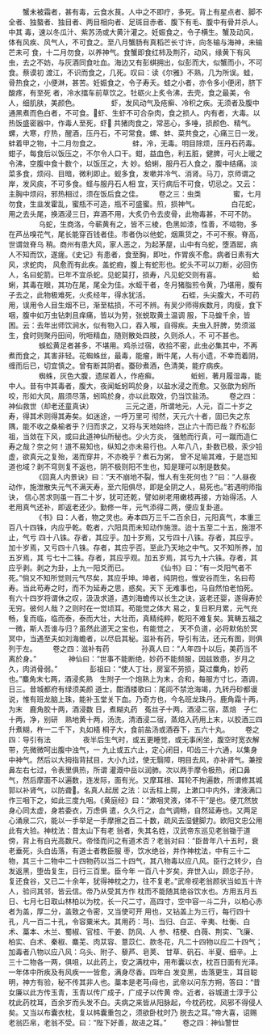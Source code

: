 <!-- { "loadSidebar": true } -->
　　蟹未被霜者，甚有毒，云食水茛。人中之不即疗，多死。背上有星点者、脚不全者、独螯者、独目者、两目相向者、足斑目赤者、腹下有毛、腹中有骨并杀人。中其 毒，速以冬瓜汁、紫苏汤或大黄汁灌之。妊娠食之，令子横生。蟹及动风，体有风疾、风气人，不可食之。至八月蟹肠有真稻芒长寸许，向冬输与海神，未输芒未可 食，十二月勿食，以养神气。食蟹即食红柿及荆芥，动风，缘黄下有风虫，去之不妨，与灰酒同食吐血。海边又有彭蜞拥出，似彭而大，似蟹而小，不可食。蔡谟初 渡江，不识而食之，几死。叹曰：读《尔雅》不熟，几为所误。蛙，骨热食之，小便淋，甚苦。妊娠食之，令子寿夭。蛙之小者，亦令多小便闭，脐下酸疼，有至死 者，冷水擂车前草饮之。牡砺火上炙令沸，去壳，食之最美，令人，细肌肤，美颜色。
　　
　　虾，发风动气及疮癣、冷积之疾。无须者及腹中通黑煮而色白者，不可食。虾、生虾不可合杂肉，食之损人。内有者，大毒。以热饭盛密器中，作毒人至死，虾 共猪肉食之，常恶心，多唾，损颜色、精气。螺，大寒，疗热，醒酒，压丹石，不可常食。螺、蚌、菜共食之，心痛三日一发。蚌着甲之物，十二月勿食之。
　　
　　蚌，冷，无毒。明目除烦，压丹石药毒。蚶子，每食后以饭压之，不尔令人口干。蚶，益血色，利五脏，健脾，可火上暖之令沸，空腹中食十数个，以饭压之，大 妙。蛤蜊，服丹石人食之，腹中结痛。淡菜多食，烦闷、目暗，微利即止。蚬多食，发嗽并冷气、消肾。马刀，京师谓之岸，发风痰，不可多食。蛏与服丹石人相 宜，天行病后不可食，切忌之。又云：主胸中烦闷，邪热相过，须在饭后食之佳。
　　卷之三：虫类
　　
　　蜜，七月勿食，生韭发霍乱，蜜瓶不可造，瓶不可盛蜜。煎，损神气。
　　
　　白花蛇，用之去头尾，换酒浸三日，弃酒不用，大炙仍令去皮骨，此物毒甚，不可不防。
　　
　　乌蛇，生商洛，今蕲黄有之，皆不三棱，色黑如漆，性善，不啮物，多在芦丛嗅花气，尾长能穿百钱者佳。市者伪以他蛇，烟熏货之，不可不察。脊高，世谓敛脊乌 稍。商州有患大风，家人恶之，为起茅屋，山中有乌蛇，堕酒罂，病人不知而饮，遂瘥。《史记》有患者，食至胸，即吐，作胃疾不愈。病者日素有大风，求蛇肉， 风愈而有此疾。盖蛇瘕，腹上有蛇形也。蛇头不可以刀断，必回伤人，名曰蛇箭。已年不宜杀蛇。见蛇莫打，损寿，凡见蛇交则有喜。
　　
　　蛤蜊，其毒在眼，其功在尾，尾全为佳。水蛭干者，冬月猪脂煎令黄，乃堪用，腹有子去之，此物极难死，火炙经年，得水犹活。
　　
　　石蛭，头尖腹大，不可药用，误用令人目生烟不已，渐至枯损，不可不辨。有吴少师得疾数月，肉瘦，食下咽，腹中如万虫钻刺且痒痛，皆以为劳，张蜕取黄土温调 服，下马蝗千余，皆困。云：去年出师饮涧水，似有物入口，吞入喉，自得疾。夫虫入肝脾，势须滋生，食时则聚丹田间，吮咂精血，随则散处四肢，久则杀人，不 可不甚也。
　　
　　蜈蚣黄足者甚多，不堪用。鸡杀过宿，收拾不密，此虫必集其中，不再煮而食之，其害非轻。花蜘蛛丝，最毒，能瘤，断牛尾，人有小遗，不幸而着阴，缠而后已，切宜慎之。曾有断其阴者。蚕砂煮酒，色清美，能疗病疾。
　　
　　蜘蛛，灰色大腹，遗尿着人，作疮癣。
　　
　　蚯蚓，著月履湿毒，能中人。昔有中其毒者，腹大，夜闻蚯蚓鸣於身，以盐水浸之而愈。又张歆为蚓所咬，形如大风，眉须尽落，蚓鸣於身，亦以此取效，仍当饮盐汤。
　　卷之四：神仙救世（却老还童真诀）
　　
　　三元之道，所谓地元，人元，百二十岁之寿，得其术则得其寿矣。如迷途，一呼万里可 彻然，天元六十者，固已失之东隅，能不收之桑榆者乎？归而求之，又将与天地始终，岂止六十而已哉？乔松彭祖，当敛在下风，或曰此道神仙所秘也。少火方炎， 强勉而行真，可一蹴而造仁寿之哉？奈之何！道不易知也，纵知之亦未易行也。人年八八，卦数已极，汞少铅虚，欲真元之复殆，渴而穿井，不亦晚乎？煮石为粥， 曾不足喻其难，于是岂知道也域？剥不穹则复不返也，阴不极则阳不生也，知是理可以制是数矣。
　　
　　《回真人内景诀》曰：“天不崩地不裂，惟人有生死何也？”曰：“人昼夜动作，施泄散失元气不满天寿，至六阳俱尽，即是全阴之人，易死也。”若遇明师指诀， 信心苦求则虽一百二十岁，犹可还乾，譬如树老用嫩枝再接，方始得活。人老用真气还补，即返老还少。勤修一年，元气添得二两，便应复卦道。
　　
　　《书》曰：人者，物之灵也。寿本四万三千二百余日，元阳真气，本重三百八十四铢，内应乎乾。乾者，六阳具而未知动作施泄。迨十五至二十五，施泄不止，气亏 四十八铢。存者，其应乎。加十岁焉，又亏四十八铢。存者，其应乎。加十岁焉，又亏四十八铢。存者，其应乎否。至此乃天地之中气。又不知所养，加五岁焉，其 亏七十二铢。存者，其应乎观。加五岁焉，其亏九十六铢。存者，其应乎剥。剥之为卦，上九一阳爻而已。
　　
　　《仙书》曰：“有一爻阳气者不死。”倘又不知所觉则元气尽矣，其应乎坤。坤者，纯阴也，惟安谷而生，名曰苟寿。当此苟寿之时，而不为延寿之思，惑矣。天下 无难事也，马自然怕老怕死。有六十四岁将谓休之叹，汲汲求道，遇刘海蟾传以长生之诀，返老还婴，遂得寿於无穷。彼何人哉？之则时在一觉顷耳。苟能觉之体大 易之，复日积月累，元气充畅，复而临，临而泰，泰而大壮，大壮而，真精纯粹，乾阳不难复矣。箕畴五福之一微，斯人吾谁与归？虽然此道天之宝也，有能觉之， 天不负道，必将默佑於冥冥中，当遇至夫如刘海蟾者，以尽启其秘。滋补有药，导引有法，还元有图，则俱列于左。
　　卷之四：滋补有药
　　
　　孙真人曰：“人年四十以后，美药当不离於身。”
　　
　　神仙曰：“世事不能断绝，妙药不能频服，因兹致患，岁月之久，肉消骨弱。”
　　
　　彭祖曰：“使人丁壮，房室不劳损，莫过麋角，妙药也。”麋角末七两，酒浸炙熟　生附子一个炮熟上为末，合和，每服方寸匕，酒调，日三。昔城都府有绿须美颜 道士，酣酒楼歌曰：尾闾不禁沧海竭，九转丹砂都谩说，惟有班龙脑上珠，能补玉堂关下血。乃奇方也，今名班龙珠丹。鹿角霜十两，为末　鹿角胶十两，酒浸数 日，煮糊丸药　菟丝子十两，酒浸二宿，蒸焙　子仁十两，净，别研　熟地黄十两，汤洗，清酒浸二宿，蒸焙入药用上末，以胶酒三四升煮糊，杵一二千下，丸如梧 桐子大，食前盐汤或酒吞下，五六十丸。
　　卷之四：导引有法
　　
　　夜半后生气时，或五更睡觉，或无事闲坐，腹空时宽衣解带，先微微呵出腹中浊气，一 九止或五六止，定心闭目，叩齿三十六通，以集身中神气。然后以大拇指背拭目，大小九过，使无翳障，明目去风，亦补肾气。兼按鼻左右七过，令表里俱热，所谓 灌溉中岳以润肺。次以两手摩令极热，闭口鼻气，然后摩面不以遍数，连发际，面有光。又摩耳根、耳轮不拘遍数，所谓修其城郭以补肾气，以防聋。名真人起居 之法：以舌柱上腭，上漱口中内外，津液满口作三咽下之，如此三度九咽。《黄庭经》曰：“漱咽灵液，体不干”是也。便兀然放身心同太虚，身若委衣，万虑俱 遣，久久行之，血气调畅，自然延寿也。又两足心涌泉二穴，能以一手举足一手摩擦之百二十数，疏风去湿健脚力。欧阳文忠公用此有大验。神枕法：昔太山下有老 翁者，失其名姓，汉武帝东巡见老翁锄于道傍，背上有白光高数尺。帝怪而问之有道术否？老翁对曰：“臣昔年八十五时，衰老垂死，头白齿落，有道士者教臣服 枣，饮水绝谷，并作神枕法，中有三十二物，其三十二物中二十四物药以当二十四气，其八物毒以应八风。臣行之转少，白发返黑，堕齿复生，日行三百里。臣今年 一百八十岁矣，弃世入山，顾恋子孙，复还食谷，又已二十余年，犹得神枕之力，往不复老。”武帝视老翁颜状当如五十许人，验问其邻，皆云信。帝乃从受其方作 枕而不能随其绝谷饮水也。方用五月五日、七月七日取山林柏以为枕，长一尺二寸，高四寸，空中容一斗二升，以柏心赤者为盖，厚二分，盖致之令密，又当使可开 用也，又钻盖上为三行，每行四十孔，凡一百二十孔，令容粟米大。其用药：芎、当归、白芷、辛夷、杜衡、白术、藁本、木兰、蜀椒、官桂、干姜、防风、人 参、桔梗、白薇、荆实、飞廉、柏实、白术、秦椒、麋芜、肉苁容、薏苡仁、款冬花，凡二十四物以应二十四气；加毒者八物以应八风：乌头、附子、藜芦、皂荚、 甘草、矾石、半夏、细辛。上三十二物各一两，俱咀，以此药上，安之满枕中，用布囊以衣，枕百日面有光泽。一年体中所疾及有风疾一一皆愈，满身尽香。四年白 发变黑，齿落更生，耳目聪明，神方有验，秘不传其非人也。藁本是老芎母也，武帝以问东方朔，答曰：“昔女廉以此方传玉青，玉青以传广成子，广成子以传黄 帝。近者，谷城道士淳于公枕此药枕耳，百余岁而头发不白。夫病之来皆从阳脉起，今枕药枕，风邪不得侵人矣。又当以布囊衣枕，复以帏囊重包之，须欲卧枕时乃 脱去之耳。”帝大喜，诏赐老翁匹帛，老翁不受。曰：“陛下好善，故进之耳。”
　　卷之四：神仙警世
　　
